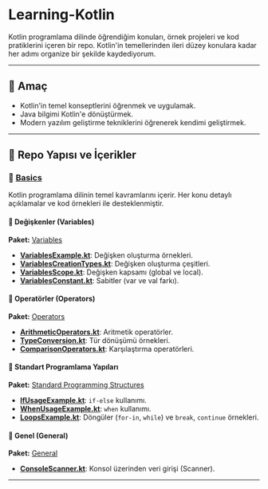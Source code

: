 # Learning-Kotlin

Kotlin programlama dilinde öğrendiğim konuları, örnek projeleri ve kod pratiklerini içeren bir repo. Kotlin'in temellerinden ileri düzey konulara kadar her adımı organize bir şekilde kaydediyorum.

---

## 🎯 **Amaç**
- Kotlin'in temel konseptlerini öğrenmek ve uygulamak.
- Java bilgimi Kotlin'e dönüştürmek.
- Modern yazılım geliştirme tekniklerini öğrenerek kendimi geliştirmek.

---

## 📂 **Repo Yapısı ve İçerikler**

### 🔹 **[Basics](app/src/main/java/basics)**
Kotlin programlama dilinin temel kavramlarını içerir. Her konu detaylı açıklamalar ve kod örnekleri ile desteklenmiştir.

#### **📁 Değişkenler (Variables)**  
**Paket:** [Variables](app/src/main/java/basics/variables)  
- [**VariablesExample.kt**](app/src/main/java/basics/variables/VariablesExample.kt): Değişken oluşturma örnekleri.  
- [**VariablesCreationTypes.kt**](app/src/main/java/basics/variables/VariablesCreationTypes.kt): Değişken oluşturma çeşitleri.  
- [**VariablesScope.kt**](app/src/main/java/basics/variables/VariablesScope.kt): Değişken kapsamı (global ve local).  
- [**VariablesConstant.kt**](app/src/main/java/basics/variables/VariablesConstant.kt): Sabitler (var ve val farkı).  

#### **📁 Operatörler (Operators)**  
**Paket:** [Operators](app/src/main/java/basics/operators)  
- [**ArithmeticOperators.kt**](app/src/main/java/basics/operators/ArithmeticOperators.kt): Aritmetik operatörler.  
- [**TypeConversion.kt**](app/src/main/java/basics/operators/TypeConversion.kt): Tür dönüşümü örnekleri.  
- [**ComparisonOperators.kt**](app/src/main/java/basics/operators/ComparisonOperators.kt): Karşılaştırma operatörleri.  

#### **📁 Standart Programlama Yapıları**  
**Paket:** [Standard Programming Structures](app/src/main/java/basics/stardard_programming_structures)  
- [**IfUsageExample.kt**](app/src/main/java/basics/stardard_programming_structures/IfUsageExample.kt): `if-else` kullanımı.  
- [**WhenUsageExample.kt**](app/src/main/java/basics/stardard_programming_structures/WhenUsageExample.kt): `when` kullanımı.  
- [**LoopsExample.kt**](app/src/main/java/basics/stardard_programming_structures/LoopsExample.kt): Döngüler (`for-in`, `while`) ve `break`, `continue` örnekleri.  

#### **📁 Genel (General)**  
**Paket:** [General](app/src/main/java/basics/general)  
- [**ConsoleScanner.kt**](app/src/main/java/basics/general/ConsoleScanner.kt): Konsol üzerinden veri girişi (Scanner).  

---

